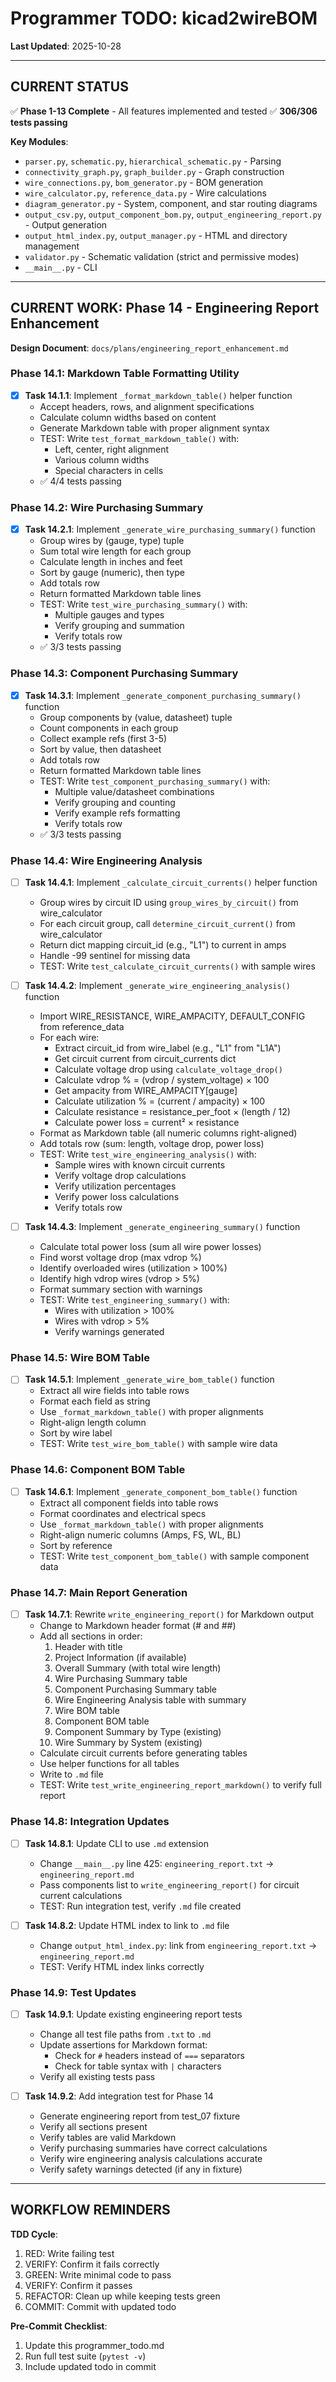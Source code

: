 # Programmer TODO: kicad2wireBOM

**Last Updated**: 2025-10-28

---

## CURRENT STATUS

✅ **Phase 1-13 Complete** - All features implemented and tested
✅ **306/306 tests passing**

**Key Modules**:
- `parser.py`, `schematic.py`, `hierarchical_schematic.py` - Parsing
- `connectivity_graph.py`, `graph_builder.py` - Graph construction
- `wire_connections.py`, `bom_generator.py` - BOM generation
- `wire_calculator.py`, `reference_data.py` - Wire calculations
- `diagram_generator.py` - System, component, and star routing diagrams
- `output_csv.py`, `output_component_bom.py`, `output_engineering_report.py` - Output generation
- `output_html_index.py`, `output_manager.py` - HTML and directory management
- `validator.py` - Schematic validation (strict and permissive modes)
- `__main__.py` - CLI

---

## CURRENT WORK: Phase 14 - Engineering Report Enhancement

**Design Document**: `docs/plans/engineering_report_enhancement.md`

### Phase 14.1: Markdown Table Formatting Utility

- [x] **Task 14.1.1**: Implement `_format_markdown_table()` helper function
  - Accept headers, rows, and alignment specifications
  - Calculate column widths based on content
  - Generate Markdown table with proper alignment syntax
  - TEST: Write `test_format_markdown_table()` with:
    - Left, center, right alignment
    - Various column widths
    - Special characters in cells
  - ✅ 4/4 tests passing

### Phase 14.2: Wire Purchasing Summary

- [x] **Task 14.2.1**: Implement `_generate_wire_purchasing_summary()` function
  - Group wires by (gauge, type) tuple
  - Sum total wire length for each group
  - Calculate length in inches and feet
  - Sort by gauge (numeric), then type
  - Add totals row
  - Return formatted Markdown table lines
  - TEST: Write `test_wire_purchasing_summary()` with:
    - Multiple gauges and types
    - Verify grouping and summation
    - Verify totals row
  - ✅ 3/3 tests passing

### Phase 14.3: Component Purchasing Summary

- [x] **Task 14.3.1**: Implement `_generate_component_purchasing_summary()` function
  - Group components by (value, datasheet) tuple
  - Count components in each group
  - Collect example refs (first 3-5)
  - Sort by value, then datasheet
  - Add totals row
  - Return formatted Markdown table lines
  - TEST: Write `test_component_purchasing_summary()` with:
    - Multiple value/datasheet combinations
    - Verify grouping and counting
    - Verify example refs formatting
    - Verify totals row
  - ✅ 3/3 tests passing

### Phase 14.4: Wire Engineering Analysis

- [ ] **Task 14.4.1**: Implement `_calculate_circuit_currents()` helper function
  - Group wires by circuit ID using `group_wires_by_circuit()` from wire_calculator
  - For each circuit group, call `determine_circuit_current()` from wire_calculator
  - Return dict mapping circuit_id (e.g., "L1") to current in amps
  - Handle -99 sentinel for missing data
  - TEST: Write `test_calculate_circuit_currents()` with sample wires

- [ ] **Task 14.4.2**: Implement `_generate_wire_engineering_analysis()` function
  - Import WIRE_RESISTANCE, WIRE_AMPACITY, DEFAULT_CONFIG from reference_data
  - For each wire:
    - Extract circuit_id from wire_label (e.g., "L1" from "L1A")
    - Get circuit current from circuit_currents dict
    - Calculate voltage drop using `calculate_voltage_drop()`
    - Calculate vdrop % = (vdrop / system_voltage) × 100
    - Get ampacity from WIRE_AMPACITY[gauge]
    - Calculate utilization % = (current / ampacity) × 100
    - Calculate resistance = resistance_per_foot × (length / 12)
    - Calculate power loss = current² × resistance
  - Format as Markdown table (all numeric columns right-aligned)
  - Add totals row (sum: length, voltage drop, power loss)
  - TEST: Write `test_wire_engineering_analysis()` with:
    - Sample wires with known circuit currents
    - Verify voltage drop calculations
    - Verify utilization percentages
    - Verify power loss calculations
    - Verify totals row

- [ ] **Task 14.4.3**: Implement `_generate_engineering_summary()` function
  - Calculate total power loss (sum all wire power losses)
  - Find worst voltage drop (max vdrop %)
  - Identify overloaded wires (utilization > 100%)
  - Identify high vdrop wires (vdrop > 5%)
  - Format summary section with warnings
  - TEST: Write `test_engineering_summary()` with:
    - Wires with utilization > 100%
    - Wires with vdrop > 5%
    - Verify warnings generated

### Phase 14.5: Wire BOM Table

- [ ] **Task 14.5.1**: Implement `_generate_wire_bom_table()` function
  - Extract all wire fields into table rows
  - Format each field as string
  - Use `_format_markdown_table()` with proper alignments
  - Right-align length column
  - Sort by wire label
  - TEST: Write `test_wire_bom_table()` with sample wire data

### Phase 14.6: Component BOM Table

- [ ] **Task 14.6.1**: Implement `_generate_component_bom_table()` function
  - Extract all component fields into table rows
  - Format coordinates and electrical specs
  - Use `_format_markdown_table()` with proper alignments
  - Right-align numeric columns (Amps, FS, WL, BL)
  - Sort by reference
  - TEST: Write `test_component_bom_table()` with sample component data

### Phase 14.7: Main Report Generation

- [ ] **Task 14.7.1**: Rewrite `write_engineering_report()` for Markdown output
  - Change to Markdown header format (# and ##)
  - Add all sections in order:
    1. Header with title
    2. Project Information (if available)
    3. Overall Summary (with total wire length)
    4. Wire Purchasing Summary table
    5. Component Purchasing Summary table
    6. Wire Engineering Analysis table with summary
    7. Wire BOM table
    8. Component BOM table
    9. Component Summary by Type (existing)
    10. Wire Summary by System (existing)
  - Calculate circuit currents before generating tables
  - Use helper functions for all tables
  - Write to `.md` file
  - TEST: Write `test_write_engineering_report_markdown()` to verify full report

### Phase 14.8: Integration Updates

- [ ] **Task 14.8.1**: Update CLI to use `.md` extension
  - Change `__main__.py` line 425: `engineering_report.txt` → `engineering_report.md`
  - Pass components list to `write_engineering_report()` for circuit current calculations
  - TEST: Run integration test, verify `.md` file created

- [ ] **Task 14.8.2**: Update HTML index to link to `.md` file
  - Change `output_html_index.py`: link from `engineering_report.txt` → `engineering_report.md`
  - TEST: Verify HTML index links correctly

### Phase 14.9: Test Updates

- [ ] **Task 14.9.1**: Update existing engineering report tests
  - Change all test file paths from `.txt` to `.md`
  - Update assertions for Markdown format:
    - Check for `#` headers instead of `===` separators
    - Check for table syntax with `|` characters
  - Verify all existing tests pass

- [ ] **Task 14.9.2**: Add integration test for Phase 14
  - Generate engineering report from test_07 fixture
  - Verify all sections present
  - Verify tables are valid Markdown
  - Verify purchasing summaries have correct calculations
  - Verify wire engineering analysis calculations accurate
  - Verify safety warnings detected (if any in fixture)

---

## WORKFLOW REMINDERS

**TDD Cycle**:
1. RED: Write failing test
2. VERIFY: Confirm it fails correctly
3. GREEN: Write minimal code to pass
4. VERIFY: Confirm it passes
5. REFACTOR: Clean up while keeping tests green
6. COMMIT: Commit with updated todo

**Pre-Commit Checklist**:
1. Update this programmer_todo.md
2. Run full test suite (`pytest -v`)
3. Include updated todo in commit

